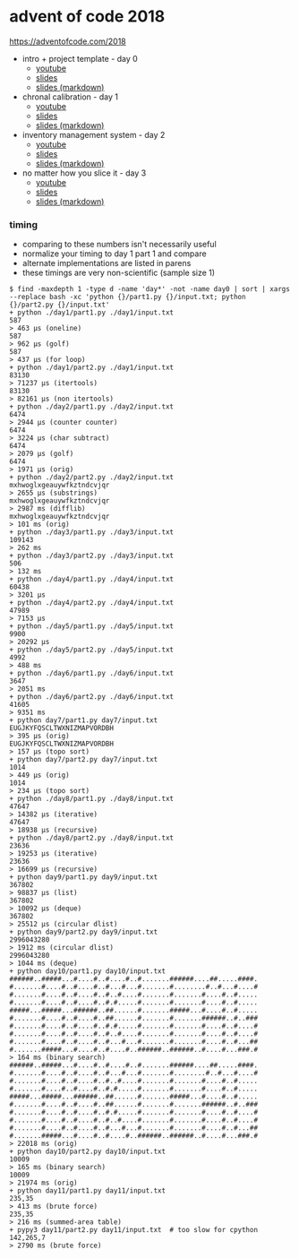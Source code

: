 advent of code 2018
===================

https://adventofcode.com/2018

- intro + project template - day 0
    - [youtube](https://www.youtube.com/watch?v=rpCsg3iVGhA)
    - [slides](https://anthonywritescode.github.io/aoc2018/day0/)
    - [slides (markdown)](https://github.com/anthonywritescode/aoc2018/blob/master/day0/slides.md)
- chronal calibration - day 1
    - [youtube](https://www.youtube.com/watch?v=TwaEIBXCWFE)
    - [slides](https://anthonywritescode.github.io/aoc2018/day1/)
    - [slides (markdown)](https://github.com/anthonywritescode/aoc2018/blob/master/day1/slides.md)
- inventory management system - day 2
    - [youtube](https://www.youtube.com/watch?v=ZU_bRzoBwbA)
    - [slides](https://anthonywritescode.github.io/aoc2018/day2/)
    - [slides (markdown)](https://github.com/anthonywritescode/aoc2018/blob/master/day2/slides.md)
- no matter how you slice it - day 3
    - [youtube](https://www.youtube.com/watch?v=r89Bfu7Ccs8)
    - [slides](https://anthonywritescode.github.io/aoc2018/day3/)
    - [slides (markdown)](https://github.com/anthonywritescode/aoc2018/blob/master/day3/slides.md)


### timing

- comparing to these numbers isn't necessarily useful
- normalize your timing to day 1 part 1 and compare
- alternate implementations are listed in parens
- these timings are very non-scientific (sample size 1)

```console
$ find -maxdepth 1 -type d -name 'day*' -not -name day0 | sort | xargs --replace bash -xc 'python {}/part1.py {}/input.txt; python {}/part2.py {}/input.txt'
+ python ./day1/part1.py ./day1/input.txt
587
> 463 μs (oneline)
587
> 962 μs (golf)
587
> 437 μs (for loop)
+ python ./day1/part2.py ./day1/input.txt
83130
> 71237 μs (itertools)
83130
> 82161 μs (non itertools)
+ python ./day2/part1.py ./day2/input.txt
6474
> 2944 μs (counter counter)
6474
> 3224 μs (char subtract)
6474
> 2079 μs (golf)
6474
> 1971 μs (orig)
+ python ./day2/part2.py ./day2/input.txt
mxhwoglxgeauywfkztndcvjqr
> 2655 μs (substrings)
mxhwoglxgeauywfkztndcvjqr
> 2987 ms (difflib)
mxhwoglxgeauywfkztndcvjqr
> 101 ms (orig)
+ python ./day3/part1.py ./day3/input.txt
109143
> 262 ms
+ python ./day3/part2.py ./day3/input.txt
506
> 132 ms
+ python ./day4/part1.py ./day4/input.txt
60438
> 3201 μs
+ python ./day4/part2.py ./day4/input.txt
47989
> 7153 μs
+ python ./day5/part1.py ./day5/input.txt
9900
> 20292 μs
+ python ./day5/part2.py ./day5/input.txt
4992
> 488 ms
+ python ./day6/part1.py ./day6/input.txt
3647
> 2051 ms
+ python ./day6/part2.py ./day6/input.txt
41605
> 9351 ms
+ python day7/part1.py day7/input.txt
EUGJKYFQSCLTWXNIZMAPVORDBH
> 395 μs (orig)
EUGJKYFQSCLTWXNIZMAPVORDBH
> 157 μs (topo sort)
+ python day7/part2.py day7/input.txt
1014
> 449 μs (orig)
1014
> 234 μs (topo sort)
+ python ./day8/part1.py ./day8/input.txt
47647
> 14382 μs (iterative)
47647
> 18938 μs (recursive)
+ python ./day8/part2.py ./day8/input.txt
23636
> 19253 μs (iterative)
23636
> 16699 μs (recursive)
+ python day9/part1.py day9/input.txt
367802
> 98837 μs (list)
367802
> 10092 μs (deque)
367802
> 25512 μs (circular dlist)
+ python day9/part2.py day9/input.txt
2996043280
> 1912 ms (circular dlist)
2996043280
> 1044 ms (deque)
+ python day10/part1.py day10/input.txt
######..#####...#....#..#....#..#.......######....##.....####.
#.......#....#..#....#..#...#...#.......#........#..#...#....#
#.......#....#..#....#..#..#....#.......#.......#....#..#.....
#.......#....#..#....#..#.#.....#.......#.......#....#..#.....
#####...#####...######..##......#.......#####...#....#..#.....
#.......#....#..#....#..##......#.......#.......######..#..###
#.......#....#..#....#..#.#.....#.......#.......#....#..#....#
#.......#....#..#....#..#..#....#.......#.......#....#..#....#
#.......#....#..#....#..#...#...#.......#.......#....#..#...##
#.......#####...#....#..#....#..######..######..#....#...###.#
> 164 ms (binary search)
######..#####...#....#..#....#..#.......######....##.....####.
#.......#....#..#....#..#...#...#.......#........#..#...#....#
#.......#....#..#....#..#..#....#.......#.......#....#..#.....
#.......#....#..#....#..#.#.....#.......#.......#....#..#.....
#####...#####...######..##......#.......#####...#....#..#.....
#.......#....#..#....#..##......#.......#.......######..#..###
#.......#....#..#....#..#.#.....#.......#.......#....#..#....#
#.......#....#..#....#..#..#....#.......#.......#....#..#....#
#.......#....#..#....#..#...#...#.......#.......#....#..#...##
#.......#####...#....#..#....#..######..######..#....#...###.#
> 22018 ms (orig)
+ python day10/part2.py day10/input.txt
10009
> 165 ms (binary search)
10009
> 21974 ms (orig)
+ python day11/part1.py day11/input.txt
235,35
> 413 ms (brute force)
235,35
> 216 ms (summed-area table)
+ pypy3 day11/part2.py day11/input.txt  # too slow for cpython
142,265,7
> 2790 ms (brute force)
```
